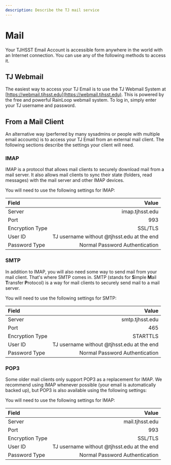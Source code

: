 ```yaml
---
description: Describe the TJ mail service
---
```


# Mail

Your TJHSST Email Account is accessible form anywhere in the world with an Internet connection. You can use any of the following methods to access it.

## TJ Webmail

The easiest way to access your TJ Email is to use the TJ Webmail System at [https://webmail.tjhsst.edu](https://webmail.tjhsst.edu). This is powered by the free and powerful RainLoop webmail system. To log in, simply enter your TJ username and password.

## From a Mail Client

An alternative way \(perferred by many sysadmins or people with multiple email accounts\) is to access your TJ Email from an external mail client. The following sections describe the settings your client will need.

### IMAP

IMAP is a protocol that allows mail clients to securely download mail from a mail server. It also allows mail clients to sync their state \(folders, read messages\) with the mail server and other IMAP devices.

You will need to use the following settings for IMAP:

| Field | Value |
| :--- | ---: |
| Server | imap.tjhsst.edu |
| Port | 993 |
| Encryption Type | SSL/TLS |
| User ID | TJ username without @tjhsst.edu at the end |
| Password Type | Normal Password Authentication |

### SMTP

In addition to IMAP, you will also need some way to send mail from your mail client. That's where SMTP comes in. SMTP \(stands for **S**imple **M**ail **T**ransfer **P**rotocol\) is a way for mail clients to securely send mail to a mail server.

You will need to use the following settings for SMTP:

| Field | Value |
| :--- | ---: |
| Server | smtp.tjhsst.edu |
| Port | 465 |
| Encryption Type | STARTTLS |
| User ID | TJ username without @tjhsst.edu at the end |
| Password Type | Normal Password Authentication |

### POP3

Some older mail clients only support POP3 as a replacement for IMAP. We recommend using IMAP whenever possible \(your email is automatically backed up\), but POP3 is also available using the following settings:

You will need to use the following settings for IMAP:

| Field | Value |
| :--- | ---: |
| Server | mail.tjhsst.edu |
| Port | 993 |
| Encryption Type | SSL/TLS |
| User ID | TJ username without @tjhsst.edu at the end |
| Password Type | Normal Password Authentication |

